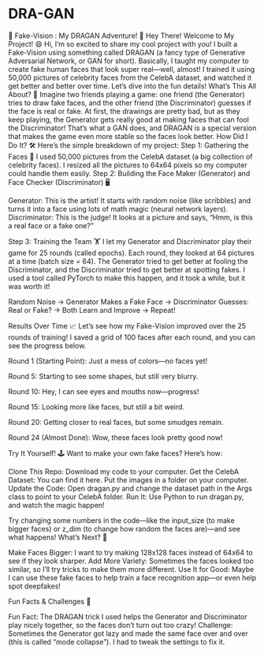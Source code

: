 # DRA-GAN
🎨 Fake-Vision : My DRAGAN Adventure! 🚀
Hey There! Welcome to My Project! 😄
Hi, I’m so excited to share my cool project with you! I built a Fake-Vision using something called DRAGAN (a fancy type of Generative Adversarial Network, or GAN for short). Basically, I taught my computer to create fake human faces that look super real—well, almost! I trained it using 50,000 pictures of celebrity faces from the CelebA dataset, and watched it get better and better over time. Let’s dive into the fun details!
What’s This All About? 🤔
Imagine two friends playing a game: one friend (the Generator) tries to draw fake faces, and the other friend (the Discriminator) guesses if the face is real or fake. At first, the drawings are pretty bad, but as they keep playing, the Generator gets really good at making faces that can fool the Discriminator! That’s what a GAN does, and DRAGAN is a special version that makes the game even more stable so the faces look better.
How Did I Do It? 🛠️
Here’s the simple breakdown of my project:
Step 1: Gathering the Faces 📸
I used 50,000 pictures from the CelebA dataset (a big collection of celebrity faces). I resized all the pictures to 64x64 pixels so my computer could handle them easily.
Step 2: Building the Face Maker (Generator) and Face Checker (Discriminator) 🖥️

Generator: This is the artist! It starts with random noise (like scribbles) and turns it into a face using lots of math magic (neural network layers).
Discriminator: This is the judge! It looks at a picture and says, “Hmm, is this a real face or a fake one?”

Step 3: Training the Team 🏋️
I let my Generator and Discriminator play their game for 25 rounds (called epochs). Each round, they looked at 64 pictures at a time (batch size = 64). The Generator tried to get better at fooling the Discriminator, and the Discriminator tried to get better at spotting fakes. I used a tool called PyTorch to make this happen, and it took a while, but it was worth it!

Random Noise → Generator Makes a Fake Face → Discriminator Guesses: Real or Fake? → Both Learn and Improve → Repeat!

Results Over Time 📈
Let’s see how my Fake-Vision improved over the 25 rounds of training! I saved a grid of 100 faces after each round, and you can see the progress below.

Round 1 (Starting Point): Just a mess of colors—no faces yet!

Round 5: Starting to see some shapes, but still very blurry.

Round 10: Hey, I can see eyes and mouths now—progress!

Round 15: Looking more like faces, but still a bit weird.

Round 20: Getting closer to real faces, but some smudges remain.

Round 24 (Almost Done): Wow, these faces look pretty good now!

Try It Yourself! 🕹️
Want to make your own fake faces? Here’s how:

Clone This Repo: Download my code to your computer.
Get the CelebA Dataset: You can find it here. Put the images in a folder on your computer.
Update the Code: Open dragan.py and change the dataset path in the Args class to point to your CelebA folder.
Run It: Use Python to run dragan.py, and watch the magic happen!

Try changing some numbers in the code—like the input_size (to make bigger faces) or z_dim (to change how random the faces are)—and see what happens!
What’s Next? 🚀

Make Faces Bigger: I want to try making 128x128 faces instead of 64x64 to see if they look sharper.
Add More Variety: Sometimes the faces looked too similar, so I’ll try tricks to make them more different.
Use It for Good: Maybe I can use these fake faces to help train a face recognition app—or even help spot deepfakes!

Fun Facts & Challenges 🎯

Fun Fact: The DRAGAN trick I used helps the Generator and Discriminator play nicely together, so the faces don’t turn out too crazy!
Challenge: Sometimes the Generator got lazy and made the same face over and over (this is called “mode collapse”). I had to tweak the settings to fix it.
